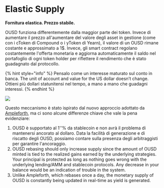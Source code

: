 # Elastic Supply

**Fornitura elastica. Prezzo stabile.**

OUSD funziona differentemente dalla maggior parte dei token. Invece di aumentare il prezzo all'aumentare del valore degli asset in gestione \(come con i cToken di Compound o i yToken di Yearn\), il valore di un OUSD rimane costante e approssimato a 1$. Invece, gli smart contract regolano costantemente l'offerta monetaria e aggiorna automaticamente il saldo nel portafoglio di ogni token holder per riflettere il rendimento che è stato guadagnato dal protocollo.

{% hint style="info" %}
Pensalo come un interesse maturato sul conto in banca. The unit of account and value for the US dollar doesn’t change. Ottieni più dollari statunitensi nel tempo, a mano a mano che guadagni interessi.
{% endhint %}

![](../.gitbook/assets/ousd_docs_graphics_4.png)

Questo meccanismo è stato ispirato dal nuovo approccio adottato da [ Ampleforth](https://www.ampleforth.org/), ma ci sono alcune differenze chiave che vale la pena evidenziare:

1. OUSD è supportato al 1''% da stablecoin e non avrà il problema di mantenersi ancorato al dollaro. Data la facilità di generazione e di riscatto degli OUSD, possiamo contare sulla presenza degli arbitraggisti per garantire l'ancoraggio.
2. OUSD rebasing should only increase supply since the amount of OUSD minted is tied to the realized gains earned by the underlying strategies. Your principal is protected as long as nothing goes wrong with the underlying lending/AMM and stablecoin protocols. Any decrease in your balance would be an indication of trouble in the system.
3. Unlike Ampleforth, which rebases once a day, the monetary supply of OUSD is constantly being updated in real-time as yield is generated.

